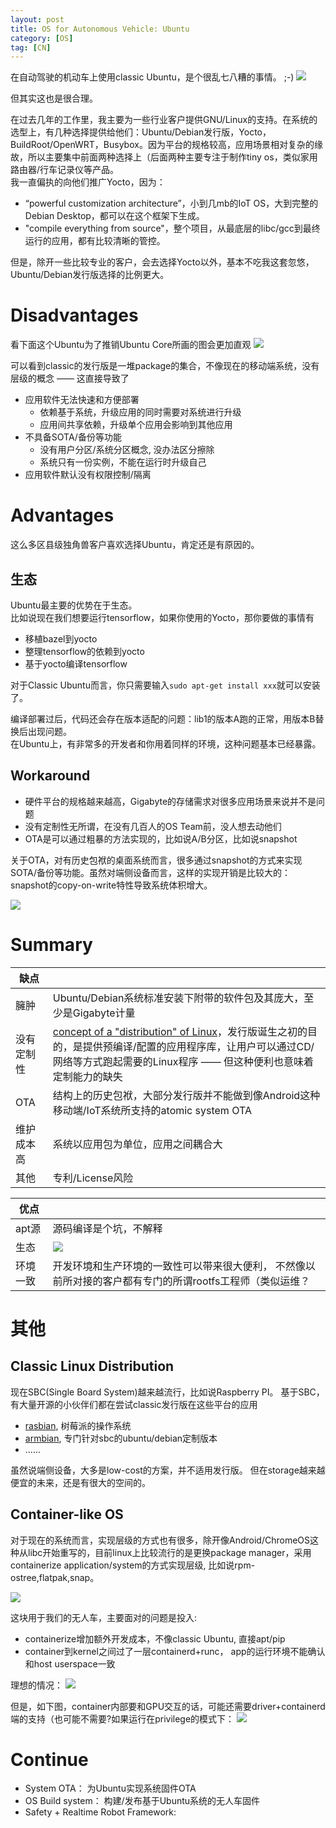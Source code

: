 ```yaml
---
layout: post
title: OS for Autonomous Vehicle: Ubuntu
category: [OS]
tag: [CN]
---
```


在自动驾驶的机动车上使用classic Ubuntu，是个很乱七八糟的事情。 ;-)
![](https://github.com/wzyy2/wzyy2.github.io/raw/master/images/ubuntu-crash.png)

但其实这也是很合理。  

在过去几年的工作里，我主要为一些行业客户提供GNU/Linux的支持。在系统的选型上，有几种选择提供给他们：Ubuntu/Debian发行版，Yocto， BuildRoot/OpenWRT，Busybox。因为平台的规格较高，应用场景相对复杂的缘故，所以主要集中前面两种选择上（后面两种主要专注于制作tiny os，类似家用路由器/行车记录仪等产品。  
我一直偏执的向他们推广Yocto，因为：
* “powerful customization architecture”，小到几mb的IoT OS，大到完整的Debian Desktop，都可以在这个框架下生成。
* "compile everything from source"，整个项目，从最底层的libc/gcc到最终运行的应用，都有比较清晰的管控。 

但是，除开一些比较专业的客户，会去选择Yocto以外，基本不吃我这套忽悠，Ubuntu/Debian发行版选择的比例更大。

# Disadvantages

看下面这个Ubuntu为了推销Ubuntu Core所画的图会更加直观
![](https://github.com/wzyy2/wzyy2.github.io/raw/master/images/ubuntu.png)

可以看到classic的发行版是一堆package的集合，不像现在的移动端系统，没有层级的概念 —— 这直接导致了
* 应用软件无法快速和方便部署
    * 依赖基于系统，升级应用的同时需要对系统进行升级
    * 应用间共享依赖，升级单个应用会影响到其他应用
* 不具备SOTA/备份等功能
    * 没有用户分区/系统分区概念, 没办法区分擦除
    * 系统只有一份实例，不能在运行时升级自己
* 应用软件默认没有权限控制/隔离

# Advantages


这么多区县级独角兽客户喜欢选择Ubuntu，肯定还是有原因的。

## 生态

Ubuntu最主要的优势在于生态。  
比如说现在我们想要运行tensorflow，如果你使用的Yocto，那你要做的事情有
* 移植bazel到yocto
* 整理tensorflow的依赖到yocto
* 基于yocto编译tensorflow

对于Classic Ubuntu而言，你只需要输入`sudo apt-get install xxx`就可以安装了。

编译部署过后，代码还会存在版本适配的问题：lib1的版本A跑的正常，用版本B替换后出现问题。  
在Ubuntu上，有非常多的开发者和你用着同样的环境，这种问题基本已经暴露。

## Workaround

* 硬件平台的规格越来越高，Gigabyte的存储需求对很多应用场景来说并不是问题
* 没有定制性无所谓，在没有几百人的OS Team前，没人想去动他们
* OTA是可以通过粗暴的方法实现的，比如说A/B分区，比如说snapshot
  
关于OTA，对有历史包袱的桌面系统而言，很多通过snapshot的方式来实现SOTA/备份等功能。虽然对端侧设备而言，这样的实现开销是比较大的：snapshot的copy-on-write特性导致系统体积增大。

![](https://github.com/wzyy2/wzyy2.github.io/raw/master/images/overlay.png)

# Summary

|  缺点 |  |
| ------ | ------ |
| 臃肿 | Ubuntu/Debian系统标准安装下附带的软件包及其庞大，至少是Gigabyte计量 |
| 没有定制性 | [concept of a "distribution" of Linux](https://en.wikipedia.org/wiki/Linux_distribution)，发行版诞生之初的目的，是提供预编译/配置的应用程序库，让用户可以通过CD/网络等方式跑起需要的Linux程序 —— 但这种便利也意味着定制能力的缺失 |
| OTA | 结构上的历史包袱，大部分发行版并不能做到像Android这种移动端/IoT系统所支持的atomic system OTA |
| 维护成本高 | 系统以应用包为单位，应用之间耦合大 |
| 其他 | 专利/License风险 |


|  优点 |  |
| ------ | ------ |
| apt源 | 源码编译是个坑，不解释 |
| 生态 | ![](https://github.com/wzyy2/wzyy2.github.io/raw/master/images/ubuntu-support.png)   |
| 环境一致 | 开发环境和生产环境的一致性可以带来很大便利， 不然像以前所对接的客户都有专门的所谓rootfs工程师（类似运维？ |


# 其他

## Classic Linux Distribution

现在SBC(Single Board System)越来越流行，比如说Raspberry PI。
基于SBC，有大量开源的小伙伴们都在尝试classic发行版在这些平台的应用

* [rasbian](https://www.raspberrypi.org/documentation/raspbian/), 树莓派的操作系统
* [armbian](https://www.armbian.com/), 专门针对sbc的ubuntu/debian定制版本
* ......

虽然说端侧设备，大多是low-cost的方案，并不适用发行版。
但在storage越来越便宜的未来，还是有很大的空间的。


## Container-like OS

对于现在的系统而言，实现层级的方式也有很多，除开像Android/ChromeOS这种从libc开始重写的，目前linux上比较流行的是更换package manager，采用containerize application/system的方式实现层级, 比如说rpm-ostree,flatpak,snap。

![](https://github.com/wzyy2/wzyy2.github.io/raw/master/images/resinOSarch.png)

这块用于我们的无人车，主要面对的问题是投入:
* containerize增加额外开发成本，不像classic Ubuntu, 直接apt/pip
* container到kernel之间过了一层containerd+runc， app的运行环境不能确认和host userspace一致

理想的情况：
![](https://github.com/wzyy2/wzyy2.github.io/raw/master/images/Architecture_OS-02.jpg)

但是，如下图，container内部要和GPU交互的话，可能还需要driver+containerd端的支持（也可能不需要?如果运行在privilege的模式下：
![](https://github.com/wzyy2/wzyy2.github.io/raw/master/images/dgx-docker-1024x970.png)

# Continue

* System OTA： 为Ubuntu实现系统固件OTA
* OS Build system： 构建/发布基于Ubuntu系统的无人车固件
* Safety + Realtime Robot Framework: 
